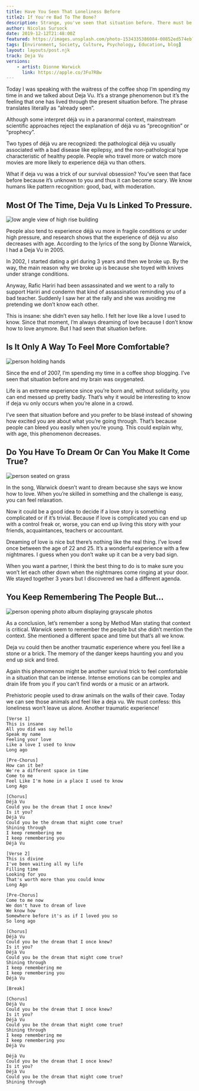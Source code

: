 ```yaml
---
title: Have You Seen That Loneliness Before
title2: If You're Bad To The Bone?
description: Strange, you've seen that situation before. There must be some staring eyes chilling you to the bone. Big sister is watching you...
author: Nicolas Sursock
date: 2019-12-12T21:48:00Z
featured: https://images.unsplash.com/photo-1534335386084-00852ed574eb?ixlib=rb-4.0.3&ixid=MnwxMjA3fDB8MHxwaG90by1wYWdlfHx8fGVufDB8fHx8&auto=format&fit=crop
tags: [Environment, Society, Culture, Psychology, Education, blog]
layout: layouts/post.njk
track: Deja Vu
versions:
    - artist: Dionne Warwick
      link: https://apple.co/3Fu7RBw
---
```


Today I was speaking with the waitress of the coffee shop I’m spending my time in and we talked about Deja Vu. It’s a strange phenomenon but it’s the feeling that one has lived through the present situation before. The phrase translates literally as “already seen”.

Although some interpret déjà vu in a paranormal context, mainstream scientific approaches reject the explanation of déjà vu as “precognition” or “prophecy”.

Two types of déjà vu are recognized: the pathological déjà vu usually associated with a bad disease like epilepsy, and the non-pathological type characteristic of healthy people. People who travel more or watch more movies are more likely to experience déjà vu than others.

What if deja vu was a trick of our survival obsession? You’ve seen that face before because it’s unknown to you and thus it can become scary. We know humans like pattern recognition: good, bad, with moderation.

## Most Of The Time, Deja Vu Is Linked To Pressure.

<aside class="md:-mr-56 md:float-right w-full md:w-2/3 md:px-8">
  <img x-intersect.once.ratio-0="$el.src = $el.dataset.src" class="rounded-lg" alt="low angle view of high rise building" data-src="https://images.unsplash.com/photo-1549897219-1c30182a313a?ixlib=rb-4.0.3&ixid=MnwxMjA3fDB8MHxwaG90by1wYWdlfHx8fGVufDB8fHx8&auto=format&fit=crop&q=80&w=800&h=600">
</aside>

People also tend to experience déjà vu more in fragile conditions or under high pressure, and research shows that the experience of déjà vu also decreases with age. According to the lyrics of the song by Dionne Warwick, I had a Deja Vu in 2005.

In 2002, I started dating a girl during 3 years and then we broke up. By the way, the main reason why we broke up is because she toyed with knives under strange conditions.

Anyway, Rafic Hariri had been assassinated and we went to a rally to support Hariri and condemn that kind of assassination reminding you of a bad teacher. Suddenly I saw her at the rally and she was avoiding me pretending we don’t know each other.

This is insane: she didn’t even say hello. I felt her love like a love I used to know. Since that moment, I’m always dreaming of love because I don’t know how to love anymore. But I had seen that situation before.

## Is It Only A Way To Feel More Comfortable?

<aside class="md:-ml-56 md:float-left w-full md:w-2/3 md:px-8">
  <img x-intersect.once.ratio-0="$el.src = $el.dataset.src" class="rounded-lg" alt="person holding hands" data-src="https://images.unsplash.com/photo-1478476868527-002ae3f3e159?ixlib=rb-4.0.3&ixid=MnwxMjA3fDB8MHxwaG90by1wYWdlfHx8fGVufDB8fHx8&auto=format&fit=crop&q=80&w=800&h=600">
</aside>

Since the end of 2007, I’m spending my time in a coffee shop blogging. I’ve seen that situation before and my brain was oxygenated.

Life is an extreme experience since you’re born and, without solidarity, you can end messed up pretty badly. That’s why it would be interesting to know if deja vu only occurs when you’re alone in a crowd.

I’ve seen that situation before and you prefer to be blasé instead of showing how excited you are about what you’re going through. That’s because people can bleed you easily when you’re young. This could explain why, with age, this phenomenon decreases.

## Do You Have To Dream Or Can You Make It Come True?

<aside class="md:-mr-56 md:float-right w-full md:w-2/3 md:px-8">
  <img x-intersect.once.ratio-0="$el.src = $el.dataset.src" class="rounded-lg" alt="person seated on grass" data-src="https://images.unsplash.com/photo-1558427400-bc691467a8a9?ixlib=rb-4.0.3&ixid=MnwxMjA3fDB8MHxwaG90by1wYWdlfHx8fGVufDB8fHx8&auto=format&fit=crop&q=80&w=800&h=600">
</aside>

In the song, Warwick doesn’t want to dream because she says we know how to love. When you’re skilled in something and the challenge is easy, you can feel relaxation.

Now it could be a good idea to decide if a love story is something complicated or if it’s trivial. Because if love is complicated you can end up with a control freak or, worse, you can end up living this story with your friends, acquaintances, teachers or accountant.

Dreaming of love is nice but there’s nothing like the real thing. I’ve loved once between the age of 22 and 25. It’s a wonderful experience with a few nightmares. I guess when you don’t wake up it can be a very bad sign.

When you want a partner, I think the best thing to do is to make sure you won’t let each other down when the nightmares come ringing at your door. We stayed together 3 years but I discovered we had a different agenda.

## You Keep Remembering The People But...

<aside class="md:-ml-56 md:float-left w-full md:w-2/3 md:px-8">
  <img x-intersect.once.ratio-0="$el.src = $el.dataset.src" class="rounded-lg" alt="person opening photo album displaying grayscale photos" data-src="https://images.unsplash.com/photo-1528569937393-ee892b976859?ixlib=rb-4.0.3&ixid=MnwxMjA3fDB8MHxwaG90by1wYWdlfHx8fGVufDB8fHx8&auto=format&fit=crop&q=80&w=800&h=600">
</aside>

As a conclusion, let’s remember a song by Method Man stating that context is critical. Warwick seem to remember the people but she didn’t mention the context. She mentioned a different space and time but that’s all we know.

Deja vu could then be another traumatic experience where you feel like a stone or a brick. The memory of the danger keeps haunting you and you end up sick and tired.

Again this phenomenon might be another survival trick to feel comfortable in a situation that can be intense. Intense emotions can be complex and drain life from you if you can’t find words or a music or an artwork.

Prehistoric people used to draw animals on the walls of their cave. Today we can see those animals and feel like a deja vu. We must confess: this loneliness won’t leave us alone. Another traumatic experience!

```
[Verse 1]
This is insane
All you did was say hello
Speak my name
Feeling your love
Like a love I used to know
Long ago

[Pre-Chorus]
How can it be?
We're a different space in time
Come to me
Feel Like I'm home in a place I used to know
Long Ago

[Chorus]
Déjà Vu
Could you be the dream that I once knew?
Is it you?
Déjà Vu
Could you be the dream that might come true?
Shining through
I keep remembering me
I keep remembering you
Déjà Vu

[Verse 2]
This is divine
I've been waiting all my life
Filling time
Looking for you
That's worth more than you could know
Long Ago

[Pre-Chorus]
Come to me now
We don't have to dream of love
We know how
Somewhere before it's as if I loved you so
So long ago

[Chorus]
Déjà Vu
Could you be the dream that I once knew?
Is it you?
Déjà Vu
Could you be the dream that might come true?
Shining through
I keep remembering me
I keep remembering you
Déjà Vu

[Break]

[Chorus]
Déjà Vu
Could you be the dream that I once knew?
Is it you?
Déjà Vu
Could you be the dream that might come true?
Shining through
I keep remembering me
I keep remembering you
Déjà Vu

Déjà Vu
Could you be the dream that I once knew?
Is it you?
Déjà Vu
Could you be the dream that might come true?
Shining through
```
